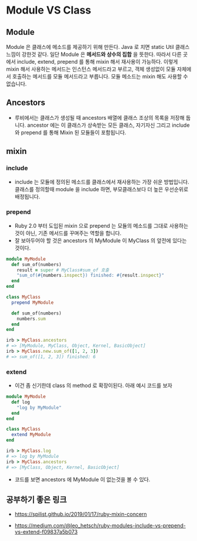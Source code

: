 # Module VS Class

## Module

Module 은 클래스에 메소드를 제공하기 위해 만든다. Java 로 치면 static Util 클래스 느낌이 강한것 같다.
일단 Module 은 **메서드와 상수의 집합** 을 뜻한다. 따라서 다른 곳에서 include, extend, prepend 를 통해 mixin 해서 재사용이 가능하다.
이렇게 mixin 해서 사용하는 메서드는 인스턴스 메서드라고 부르고, 객체 생성없이 모듈 자체에서 호출하는 메서드를 모듈 메서드라고 부릅니다.
모듈 메소드는 mixin 해도 사용할 수 없습니다.

## Ancestors

- 루비에서는 클래스가 생성될 때 ancestors 배열에 클래스 조상의 목록을 저장해 둡니다. ancestor 에는 이 클래스가 상속받는 모든 클래스, 자기자신
그리고 include 와 prepend 를 통해 Mixin 된 모듈들이 포함됩니다. 
  
## mixin

### include

- include 는 모듈에 정의된 메소드를 클래스에서 재사용하는 가장 쉬운 방법입니다. 클래스를 정의할때 module 을 include 하면, 부모클래스보다 
더 높은 우선순위로 배정됩니다. 
  
### prepend

- Ruby 2.0 부터 도입된 mixin 으로 prepend 는 모듈의 메소드를 그대로 사용하는 것이 아닌, 기존 메서드를 꾸며주는 역할을 합니다.
- 잘 보아두어야 할 것은 ancestors 의 MyModule 이 MyClass 의 앞전에 있다는 것이다.

```ruby
module MyModule
  def sum_of(numbers)
    result = super # MyClass#sum_of 호출
    "sum_of(#{numbers.inspect}) finished: #{result.inspect}"
  end
end

class MyClass
  prepend MyModule

  def sum_of(numbers)
    numbers.sum
  end
end

irb > MyClass.ancestors 
# => [MyModule, MyClass, Object, Kernel, BasicObject]
irb > MyClass.new.sum_of([1, 2, 3]) 
# => sum_of([1, 2, 3]) finished: 6
```

### extend

- 이건 좀 신기한데 class 의 method 로 확장이된다. 아래 예시 코드를 보자

```ruby
module MyModule
  def log
    "log by MyModule"
  end
end

class MyClass
  extend MyModule
end

irb > MyClass.log 
# => log by MyModule
irb > MyClass.ancestors 
# => [MyClass, Object, Kernel, BasicObject]
```

- 코드를 보면 ancestors 에 MyModule 이 없는것을 볼 수 있다.




## 공부하기 좋은 링크

- https://spilist.github.io/2019/01/17/ruby-mixin-concern

- https://medium.com/@leo_hetsch/ruby-modules-include-vs-prepend-vs-extend-f09837a5b073